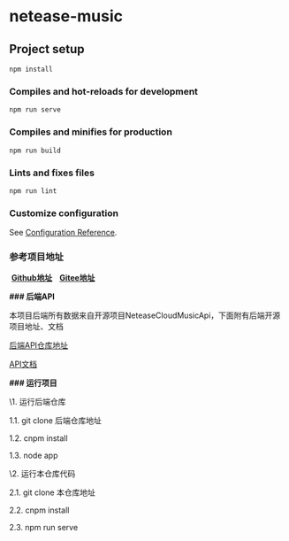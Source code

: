 # netease-music

## Project setup
```
npm install
```

### Compiles and hot-reloads for development
```
npm run serve
```

### Compiles and minifies for production
```
npm run build
```

### Lints and fixes files
```
npm run lint
```

### Customize configuration
See [Configuration Reference](https://cli.vuejs.org/config/).

### 参考项目地址

​			**[Github地址](https://github.com/daoshengfu/Vue-NeteaseCloud-WebMusicApp)&nbsp;&nbsp;&nbsp;&nbsp;[Gitee地址](https://gitee.com/fudaosheng/Vue-NeteaseCloud-WebMusicApp)**

**### 后端API**



本项目后端所有数据来自开源项目NeteaseCloudMusicApi，下面附有后端开源项目地址、文档



[后端API仓库地址](https://github.com/Binaryify/NeteaseCloudMusicApi)   



[API文档](https://neteasecloudmusicapi.vercel.app/#/)



**### 运行项目**



\1. 运行后端仓库



  1.1. git clone 后端仓库地址



  1.2. cnpm install



  1.3. node app



\2. 运行本仓库代码



  2.1. git clone 本仓库地址



  2.2. cnpm install



  2.3. npm run serve
